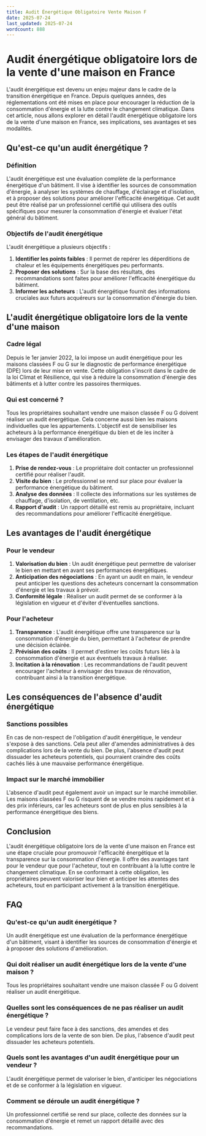 ```yaml
---
title: Audit Énergétique Obligatoire Vente Maison F
date: 2025-07-24
last_updated: 2025-07-24
wordcount: 888
---
```


# Audit énergétique obligatoire lors de la vente d'une maison en France

L'audit énergétique est devenu un enjeu majeur dans le cadre de la transition énergétique en France. Depuis quelques années, des réglementations ont été mises en place pour encourager la réduction de la consommation d'énergie et la lutte contre le changement climatique. Dans cet article, nous allons explorer en détail l'audit énergétique obligatoire lors de la vente d'une maison en France, ses implications, ses avantages et ses modalités.

## Qu'est-ce qu'un audit énergétique ?

### Définition

L'audit énergétique est une évaluation complète de la performance énergétique d'un bâtiment. Il vise à identifier les sources de consommation d'énergie, à analyser les systèmes de chauffage, d'éclairage et d'isolation, et à proposer des solutions pour améliorer l'efficacité énergétique. Cet audit peut être réalisé par un professionnel certifié qui utilisera des outils spécifiques pour mesurer la consommation d'énergie et évaluer l'état général du bâtiment.

### Objectifs de l'audit énergétique

L'audit énergétique a plusieurs objectifs :

1. **Identifier les points faibles** : Il permet de repérer les déperditions de chaleur et les équipements énergétiques peu performants.
2. **Proposer des solutions** : Sur la base des résultats, des recommandations sont faites pour améliorer l'efficacité énergétique du bâtiment.
3. **Informer les acheteurs** : L'audit énergétique fournit des informations cruciales aux futurs acquéreurs sur la consommation d'énergie du bien.

## L'audit énergétique obligatoire lors de la vente d'une maison

### Cadre légal

Depuis le 1er janvier 2022, la loi impose un audit énergétique pour les maisons classées F ou G sur le diagnostic de performance énergétique (DPE) lors de leur mise en vente. Cette obligation s'inscrit dans le cadre de la loi Climat et Résilience, qui vise à réduire la consommation d'énergie des bâtiments et à lutter contre les passoires thermiques.

### Qui est concerné ?

Tous les propriétaires souhaitant vendre une maison classée F ou G doivent réaliser un audit énergétique. Cela concerne aussi bien les maisons individuelles que les appartements. L'objectif est de sensibiliser les acheteurs à la performance énergétique du bien et de les inciter à envisager des travaux d'amélioration.

### Les étapes de l'audit énergétique

1. **Prise de rendez-vous** : Le propriétaire doit contacter un professionnel certifié pour réaliser l'audit.
2. **Visite du bien** : Le professionnel se rend sur place pour évaluer la performance énergétique du bâtiment.
3. **Analyse des données** : Il collecte des informations sur les systèmes de chauffage, d'isolation, de ventilation, etc.
4. **Rapport d'audit** : Un rapport détaillé est remis au propriétaire, incluant des recommandations pour améliorer l'efficacité énergétique.

## Les avantages de l'audit énergétique

### Pour le vendeur

1. **Valorisation du bien** : Un audit énergétique peut permettre de valoriser le bien en mettant en avant ses performances énergétiques.
2. **Anticipation des négociations** : En ayant un audit en main, le vendeur peut anticiper les questions des acheteurs concernant la consommation d'énergie et les travaux à prévoir.
3. **Conformité légale** : Réaliser un audit permet de se conformer à la législation en vigueur et d'éviter d'éventuelles sanctions.

### Pour l'acheteur

1. **Transparence** : L'audit énergétique offre une transparence sur la consommation d'énergie du bien, permettant à l'acheteur de prendre une décision éclairée.
2. **Prévision des coûts** : Il permet d'estimer les coûts futurs liés à la consommation d'énergie et aux éventuels travaux à réaliser.
3. **Incitation à la rénovation** : Les recommandations de l'audit peuvent encourager l'acheteur à envisager des travaux de rénovation, contribuant ainsi à la transition énergétique.

## Les conséquences de l'absence d'audit énergétique

### Sanctions possibles

En cas de non-respect de l'obligation d'audit énergétique, le vendeur s'expose à des sanctions. Cela peut aller d'amendes administratives à des complications lors de la vente du bien. De plus, l'absence d'audit peut dissuader les acheteurs potentiels, qui pourraient craindre des coûts cachés liés à une mauvaise performance énergétique.

### Impact sur le marché immobilier

L'absence d'audit peut également avoir un impact sur le marché immobilier. Les maisons classées F ou G risquent de se vendre moins rapidement et à des prix inférieurs, car les acheteurs sont de plus en plus sensibles à la performance énergétique des biens.

## Conclusion

L'audit énergétique obligatoire lors de la vente d'une maison en France est une étape cruciale pour promouvoir l'efficacité énergétique et la transparence sur la consommation d'énergie. Il offre des avantages tant pour le vendeur que pour l'acheteur, tout en contribuant à la lutte contre le changement climatique. En se conformant à cette obligation, les propriétaires peuvent valoriser leur bien et anticiper les attentes des acheteurs, tout en participant activement à la transition énergétique.

## FAQ

### Qu'est-ce qu'un audit énergétique ?

Un audit énergétique est une évaluation de la performance énergétique d'un bâtiment, visant à identifier les sources de consommation d'énergie et à proposer des solutions d'amélioration.

### Qui doit réaliser un audit énergétique lors de la vente d'une maison ?

Tous les propriétaires souhaitant vendre une maison classée F ou G doivent réaliser un audit énergétique.

### Quelles sont les conséquences de ne pas réaliser un audit énergétique ?

Le vendeur peut faire face à des sanctions, des amendes et des complications lors de la vente de son bien. De plus, l'absence d'audit peut dissuader les acheteurs potentiels.

### Quels sont les avantages d'un audit énergétique pour un vendeur ?

L'audit énergétique permet de valoriser le bien, d'anticiper les négociations et de se conformer à la législation en vigueur.

### Comment se déroule un audit énergétique ?

Un professionnel certifié se rend sur place, collecte des données sur la consommation d'énergie et remet un rapport détaillé avec des recommandations.